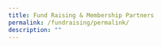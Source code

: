 ```yaml
---
title: Fund Raising & Membership Partners
permalink: /fundraising/permalink/
description: ""
---
```

